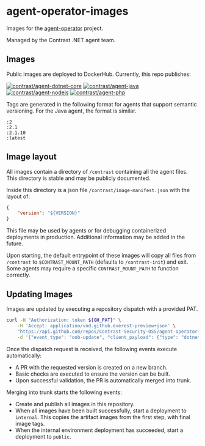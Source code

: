 # agent-operator-images

Images for the [agent-operator](https://github.com/Contrast-Security-OSS/agent-operator) project.

Managed by the Contrast .NET agent team.

## Images

Public images are deployed to DockerHub. Currently, this repo publishes:


[![contrast/agent-dotnet-core](https://img.shields.io/docker/v/contrast/agent-dotnet-core?label=contrast%2Fagent-dotnet-core&logo=docker&logoColor=white&style=flat-square&cacheSeconds=86400)](https://hub.docker.com/repository/docker/contrast/agent-dotnet-core)
[![contrast/agent-java](https://img.shields.io/docker/v/contrast/agent-java?label=contrast%2Fagent-java&logo=docker&logoColor=white&style=flat-square&cacheSeconds=86400)](https://hub.docker.com/repository/docker/contrast/agent-java)
[![contrast/agent-nodejs](https://img.shields.io/docker/v/contrast/agent-nodejs?label=contrast%2Fagent-nodejs&logo=docker&logoColor=white&style=flat-square&cacheSeconds=86400)](https://hub.docker.com/repository/docker/contrast/agent-nodejs)
[![contrast/agent-php](https://img.shields.io/docker/v/contrast/agent-php?label=contrast%2Fagent-php&logo=docker&logoColor=white&style=flat-square&cacheSeconds=86400)](https://hub.docker.com/repository/docker/contrast/agent-php)


Tags are generated in the following format for agents that support semantic versioning. For the Java agent, the format is similar.

```
:2
:2.1
:2.1.10
:latest
```

## Image layout

All images contain a directory of `/contrast` containing all the agent files. This directory is stable and may be publicly documented.

Inside this directory is a json file `/contrast/image-manifest.json` with the layout of:

```json
{
    "version": "${VERSION}"
}
```

This file may be used by agents or for debugging containerized deployments in production. Additional information may be added in the future.

Upon starting, the default entrypoint of these images will copy all files from `/contrast` to `$CONTRAST_MOUNT_PATH` (defaults to `/contrast-init`) and exit. Some agents may require a specific `CONTRAST_MOUNT_PATH` to function correctly.

## Updating Images

Images are updated by executing a repository dispatch with a provided PAT.

```bash
curl -H "Authorization: token ${GH_PAT}" \
    -H 'Accept: application/vnd.github.everest-preview+json' \
    "https://api.github.com/repos/Contrast-Security-OSS/agent-operator-images/dispatches" \
    -d '{"event_type": "oob-update", "client_payload": {"type": "dotnet-core", "version": "2.1.12"}}'
```

Once the dispatch request is received, the following events execute automatically:

- A PR with the requested version is created on a new branch.
- Basic checks are executed to ensure the version can be built.
- Upon successful validation, the PR is automatically merged into trunk.

Merging into trunk starts the following events:

- Create and publish all images in this repository.
- When all images have been built successfully, start a deployment to `internal`. This copies the artifact images from the first step, with final image tags.
- When the internal environment deployment has succeeded, start a deployment to `public`.
